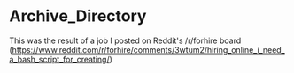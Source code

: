 # Archive_Directory
This was the result of a job I posted on Reddit's /r/forhire board (https://www.reddit.com/r/forhire/comments/3wtum2/hiring_online_i_need_a_bash_script_for_creating/)


